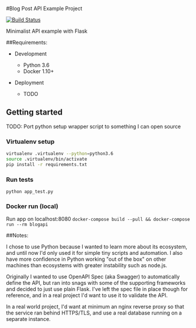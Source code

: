 #Blog Post API Example Project

[![Build Status](https://travis-ci.org/stormbeta/blogapi-example.svg?branch=master)](https://travis-ci.org/stormbeta/blogapi-example)

Minimalist API example with Flask

##Requirements:

* Development
    * Python 3.6
    * Docker 1.10+

* Deployment
    * TODO

## Getting started

TODO: Port python setup wrapper script to something I can open source

### Virtualenv setup

```bash
virtualenv .virtualenv --python=python3.6
source .virtualenv/bin/activate
pip install -r requirements.txt
```

### Run tests

`python app_test.py`

### Docker run (local)

Run app on localhost:8080
`docker-compose build --pull && docker-compose run --rm blogapi`

##Notes:

I chose to use Python because I wanted to learn more about its ecosystem,
and until now I'd only used it for simple tiny scripts and automation. I
also have more confidence in Python working "out of the box" on other machines
than ecosystems with greater instability such as node.js.

Originally I wanted to use OpenAPI Spec (aka Swagger) to automatically define the API, but
ran into snags with some of the supporting frameworks and decided to just use plain Flask.
I've left the spec file in place though for reference, and in a real project I'd want to use
it to validate the API.

In a real world project, I'd want at minimum an nginx reverse proxy so that the service
ran behind HTTPS/TLS, and use a real database running on a separate instance.

